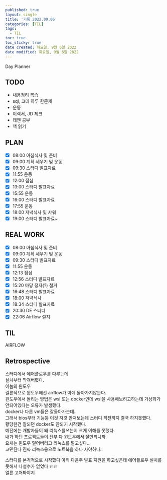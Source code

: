 ```yaml
---
published: true
layout: single
title: '기록 2022.09.06'
categories: [TIL]
tags:
  - TIL
toc: true
toc_sticky: true
date created: 화요일, 9월 6일 2022
date modified: 화요일, 9월 6일 2022
---
```

Day Planner

## TODO
- 내용정리 복습
- sql, 코테 하루 한문제
- 운동
- 이력서, JD 체크
- 데엔 공부
- 책 읽기

## PLAN
- [x] 08:00 아침식사 및 준비
- [x] 09:00 계획 세우기 및 운동
- [x] 09:30 스터디 발표자료
- [x] 11:55 운동
- [x] 12:00 점심
- [x] 13:00 스터디 발표자료
- [x] 15:55 운동
- [x] 16:00 스터디 발표자료
- [x] 17:55 운동
- [x] 18:00 저녁식사 및 샤워
- [x] 19:00 스터디 발표자료~

## REAL WORK
- [x] 08:00 아침식사 및 준비
- [x] 09:00 계획 세우기 및 운동
- [x] 09:30 스터디 발표자료
- [x] 11:55 운동
- [x] 12:13 점심
- [x] 12:56 스터디 발표자료
- [x] 15:20 마당 정자(?) 철거
- [x] 16:48 스터디 발표자료
- [x] 18:00 저녁식사
- [x] 18:34 스터디 발표자료
- [x] 20:30 DE 스터디
- [x] 22:06 Airflow 설치

## TIL
AIRFLOW
## Retrospective
스터디에서 에어플로우를 다루는데  
설치부터 막혀버렸다.  
이놈의 윈도우  
결론적으로 윈도우에선 airflow가 아예 돌아가지않는다.  
윈도우에서 돌리는 방법은 wsl 또는 docker인데 wsl을 사용해보려고하는데 가상화가 안되어있다는 오류가 발생했다.  
docker나 다른 vm들은 잘돌아가는데..  
그래서 bios부터 기능등 이것 저것 만져보는데 스터디 직전까지 결국 하지못했다.  
황당한건 잘되던 docker도 안되기 시작했다.  
예전에는 개발자들이 왜 리눅스를쓰는지 크게 이해를 못했다.  
내가 하던 프로젝트들이 전부 다 윈도우에서 잘만되니까.  
요새는 윈도우 밀어버리고 리눅스를 깔고싶다..  
고민된다 진짜 리눅스용으로 노트북을 하나 사야하나..

스터디를 본격적으로 시작했다 아직 다음주 발표 지원을 하고싶은데 에어플로우 설치를 못해서 나설수가 없었다 ㅠㅠ  
얼른 고쳐봐야지
